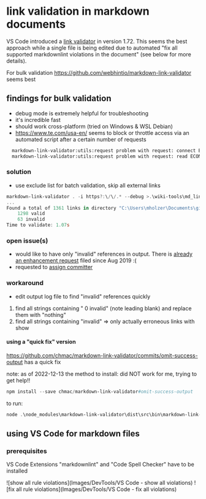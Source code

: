 # link validation in markdown documents

VS Code introduced a [link validator](https://code.visualstudio.com/Docs/languages/markdown) in version 1.72. This seems the best approach while a single file is being edited due to automated "fix all supported markdownlint violations in the document" (see below for more details).

For bulk validation <https://github.com/webhintio/markdown-link-validator> seems best

## findings for bulk validation

- debug mode is extremely helpful for troubleshooting
- it's incredible fast
- should work cross-platform (tried on Windows & WSL Debian)
- <https://www.te.com/usa-en/> seems to block or throttle access via an automated script after a certain number of requests

```bash
  markdown-link-validator:utils:request problem with request: connect ETIMEDOUT 2a01:4f8:221:3b0a:1000:0:19:200:443 - https://www.lammertbies.nl/comm/cable/RS-232.html +21s
  markdown-link-validator:utils:request problem with request: read ECONNRESET - https://www.te.com/usa-en/product-4-1437290-1.html +1m
```

### solution

- use exclude list for batch validation, skip all external links

```powershell
markdown-link-validator . -i https?:\/\/.* --debug >.\wiki-tools\md_link_validation.log
...
Found a total of 1361 links in directory "C:\Users\mholzer\Documents\git\rusefi_documentation":
    1298 valid
    63 invalid
Time to validate: 1.07s
```

### open issue(s)

- would like to have only "invalid" references in output. There is [already an enhancement request](https://github.com/webhintio/markdown-link-validator/issues/6) filed since Aug 2019 :(
- requested to [assign committer](https://github.com/webhintio/hint/issues/5382)

### workaround

- edit output log file to find "invalid" references quickly

1. find all strings containing " 0 invalid" (note leading blank) and replace them with "nothing"
2. find all strings containing "invalid" => only actually erroneous links with show

#### using a "quick fix" version

<https://github.com/chmac/markdown-link-validator/commits/omit-success-output> has a quick fix

note: as of 2022-12-13 the method to install:
did NOT work for me, trying to get help!!

```powershell
npm install --save chmac/markdown-link-validator#omit-success-output
```

to run:

```powershell
node .\node_modules\markdown-link-validator\dist\src\bin\markdown-link-validator.js . -i https?:\/\/.* --debug
```

## using VS Code for markdown files

### prerequisites

VS Code Extensions "markdownlint" and "Code Spell Checker" have to be installed

![show all rule violations](Images/DevTools/VS Code - show all violations)
![fix all rule violations](Images/DevTools/VS Code - fix all violations)
